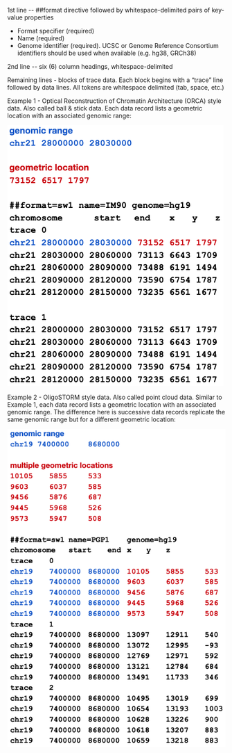 1st line \-- \#\#format directive followed by whitespace-delimited pairs of key-value properties

* Format specifier (required)
* Name (required)
* Genome identifier (required). UCSC or Genome Reference Consortium identifiers should be used when available (e.g. hg38, GRCh38)


2nd line \-- six (6) column headings, whitespace-delimited

Remaining lines \- blocks of trace data.   Each block begins with a “trace” line followed by data lines. All tokens are whitespace delimited (tab, space, etc.)

Example 1 \- Optical Reconstruction of Chromatin Architecture (ORCA) style data. Also called ball & stick data. Each data record lists a geometric location with an associated genomic range:

![Legacy Format - Ball & Stick ](img/legacy-sw-format-bs.png)

Example 2 \- OligoSTORM style data. Also called point cloud data. Similar to Example 1, each data record lists a geometric location with an associated genomic range.  The difference here is successive data records replicate the same genomic range but for a different geometric location:

![Legacy Format - Point Cloud ](img/legacy-sw-format-pc.png)
